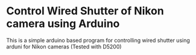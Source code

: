 # Control Wired Shutter of Nikon camera using Arduino
This is a simple arduino based program for controlling wired shutter using arduni for Nikon cameras (Tested with D5200)

